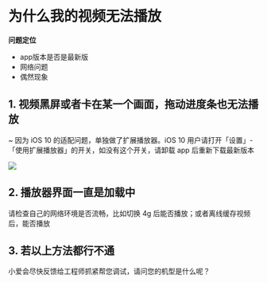 # 为什么我的视频无法播放

**问题定位**

* app版本是否是最新版
* 网络问题 
* 偶然现象

## 1. 视频黑屏或者卡在某一个画面，拖动进度条也无法播放

~ 因为 iOS 10 的适配问题，单独做了扩展播放器。iOS 10 用户请打开「设置」-「使用扩展播放器」的开关，如没有这个开关，请卸载 app 后重新下载最新版本

![](http://pic1.ibraintv.com/HB-AddedVideoPlayer.jpg)

## 2. 播放器界面一直是加载中

请检查自己的网络环境是否流畅，比如切换 4g 后能否播放；或者离线缓存视频后，能否播放

 
## 3. 若以上方法都行不通

小爱会尽快反馈给工程师抓紧帮您调试，请问您的机型是什么呢？



